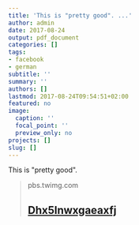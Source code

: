 ```yaml
---
title: 'This is "pretty good". ...'
author: admin
date: 2017-08-24
output: pdf_document
categories: []
tags:
- facebook
- german
subtitle: ''
summary: ''
authors: []
lastmod: 2017-08-24T09:54:51+02:00
featured: no
image:
  caption: ''
  focal_point: ''
  preview_only: no
projects: []
slug: []
---
```

This is "pretty good".
> pbs.twimg.com
> ## [Dhx5Inwxgaeaxfj](https://pbs.twimg.com/media/DHx5InwXgAEAxFj.jpg)
>

